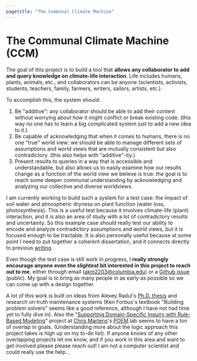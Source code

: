 ```yaml
---
pagetitle: "The Communal Climate Machine"
---
```


The Communal Climate Machine (CCM)
==========================================================================

The goal of this project is to build a tool that **allows any
collaborator to add and query knowledge on climate-life
interaction**. Life includes humans, plants, animals, etc., and
collaborators can be anyone (scientists, activists, students,
teachers, family, farmers, writers, sailors, artists, etc.).

To accomplish this, the system should:

1. Be "additive": any collaborator should be able to add their content
   without worrying about how it might conflict or break existing
   code. (this way no one has to learn a big complicated system just
   to add a new idea to it.)
2. Be capable of acknowledging that when it comes to humans, there is
   no one "true" world view: we should be able to manage different
   sets of assumptions and world views that are mutually consistent
   but also contradictory. (this also helps with "additive"-ity.)
3. Present results to queries in a way that is accessible and
   understandable, but also allows us to easily examine how our
   results change as a function of the world view we believe is true:
   the goal is to reach some deeper communal understanding by
   acknowledging and analyzing our collective and diverse worldviews.

I am currently working to build such a system for a test case: the
impact of soil water and atmospheric dryness on plant function (water
loss, photosynthesis). This is a useful test because it involves
climate-life (plant) interaction, and it is also an area of study with
a lot of contradictory results and uncertainty. So this example case
should really test our ability to encode and analyze contradictory
assumptions and world views, but it is focused enough to be
tractable. It is also personally useful because at some point I need
to put together a coherent dissertation, and it connects directly to
previous [writing](vpd-et.md).

Even though the test case is still work in progress, I **really
strongly encourage anyone even the slightest bit interested in this
project to reach out to me**, either through email
(akm2203@columbia.edu) or a [Github
issue](https://github.com/massma/website/issues) (public). My goal is
to bring as many people in as early as possible so we can come up with
a design together.

A lot of this work is built on ideas from Alexey Radul's
[Ph.D. thesis](https://dspace.mit.edu/handle/1721.1/54635) and
research on truth maintenance systems (Ken Forbus's textbook "Building
problem solvers" seems like a good reference, although I have not had
time yet to fully dive in). Also the "[Supporting Domain-Specific
Inquiry with Rule-Based
Modeling](https://sites.google.com/ncsu.edu/poem/projects#h.p_Wk0l1pdCVrrw)"
project at [Chris
Martens](https://sites.google.com/ncsu.edu/cmartens)'s
[POEM](https://sites.google.com/ncsu.edu/poem/home) lab seems to have
a ton of overlap in goals. (Understanding more about the logic
approach this project takes is high up on my to-do list). If anyone
knows of any other overlapping projects let me know, and if you work
in this area and want to get involved please please reach out! I am
not a computer scientist and could really use the help...
